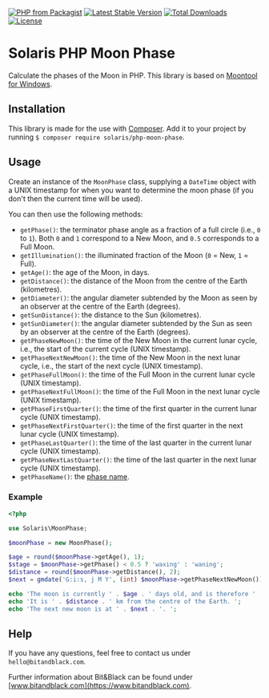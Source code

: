 [![PHP from Packagist](https://img.shields.io/packagist/php-v/solaris/php-moon-phase)](http://www.php.net)
[![Latest Stable Version](https://poser.pugx.org/solaris/php-moon-phase/v/stable)](https://packagist.org/packages/solaris/php-moon-phase)
[![Total Downloads](https://poser.pugx.org/solaris/php-moon-phase/downloads)](https://packagist.org/packages/solaris/php-moon-phase)
[![License](https://poser.pugx.org/solaris/php-moon-phase/license)](https://packagist.org/packages/solaris/php-moon-phase)

# Solaris PHP Moon Phase

Calculate the phases of the Moon in PHP. This library is based on [Moontool for Windows](http://www.fourmilab.ch/moontoolw/).

## Installation

This library is made for the use with [Composer](https://packagist.org/packages/solaris/php-moon-phase). Add it to your project by running `$ composer require solaris/php-moon-phase`.

## Usage

Create an instance of the `MoonPhase` class, supplying a `DateTime` object with a UNIX timestamp for when you want to determine the moon phase (if you don't then the current time will be used). 

You can then use the following methods:

-   `getPhase()`: the terminator phase angle as a fraction of a full circle (i.e., `0` to `1`). Both `0` and `1` correspond to a New Moon, and `0.5` corresponds to a Full Moon.
-   `getIllumination()`: the illuminated fraction of the Moon (`0` = New, `1` = Full).
-   `getAge()`: the age of the Moon, in days.
-   `getDistance()`: the distance of the Moon from the centre of the Earth (kilometres).
-   `getDiameter()`: the angular diameter subtended by the Moon as seen by an observer at the centre of the Earth (degrees).
-   `getSunDistance()`: the distance to the Sun (kilometres).
-   `getSunDiameter()`: the angular diameter subtended by the Sun as seen by an observer at the centre of the Earth (degrees).
-   `getPhaseNewMoon()`: the time of the New Moon in the current lunar cycle, i.e., the start of the current cycle (UNIX timestamp).
-   `getPhaseNextNewMoon()`: the time of the New Moon in the next lunar cycle, i.e., the start of the next cycle (UNIX timestamp).
-   `getPhaseFullMoon()`: the time of the Full Moon in the current lunar cycle (UNIX timestamp).
-   `getPhaseNextFullMoon()`: the time of the Full Moon in the next lunar cycle (UNIX timestamp).
-   `getPhaseFirstQuarter()`: the time of the first quarter in the current lunar cycle (UNIX timestamp).
-   `getPhaseNextFirstQuarter()`: the time of the first quarter in the next lunar cycle (UNIX timestamp).
-   `getPhaseLastQuarter()`: the time of the last quarter in the current lunar cycle (UNIX timestamp).
-   `getPhaseNextLastQuarter()`: the time of the last quarter in the next lunar cycle (UNIX timestamp).
-   `getPhaseName()`: the [phase name](https://aa.usno.navy.mil/faq/moon_phases).

### Example

```php
<?php

use Solaris\MoonPhase;

$moonPhase = new MoonPhase();

$age = round($moonPhase->getAge(), 1);
$stage = $moonPhase->getPhase() < 0.5 ? 'waxing' : 'waning';
$distance = round($moonPhase->getDistance(), 2);
$next = gmdate('G:i:s, j M Y', (int) $moonPhase->getPhaseNextNewMoon());

echo 'The moon is currently ' . $age . ' days old, and is therefore ' . $stage . '. ';
echo 'It is ' . $distance . ' km from the centre of the Earth. ';
echo 'The next new moon is at ' . $next . '. ';
```

## Help

If you have any questions, feel free to contact us under `hello@bitandblack.com`.

Further information about Bit&Black can be found under [www.bitandblack.com](https://www.bitandblack.com).
